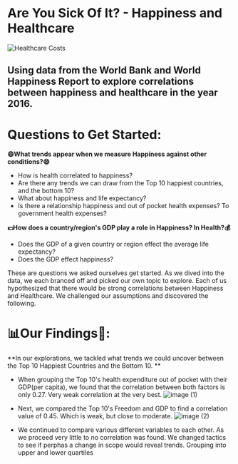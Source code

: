 # Are You Sick Of It? - Happiness and Healthcare
![Healthcare Costs ](https://user-images.githubusercontent.com/16246354/140200436-30b2dcb9-e650-4df1-93fb-313b79d5fc98.jpg)

## Using data from the World Bank and World Happiness Report to explore correlations between happiness and healthcare in the year 2016.

# Questions to Get Started: 

**:smile:What trends appear when we measure Happiness against other conditions?:smile:**

- How is health correlated to happiness? 
- Are there any trends we can draw from the Top 10 happiest countries, and the bottom 10? 
- What about happiness and life expectancy? 
- Is there a relationship happiness and out of pocket health expenses? To government health expenses?

**:dollar:How does a country/region's GDP play a role in Happiness? In Health?:moneybag:**

- Does the GDP of a given country or region effect the average life expectancy?
- Does the GDP effect happiness?

These are questions we asked ourselves  get started. As we dived into the data, we each branced off and picked our own topic to explore. Each of us hypothesized that there would be strong correlations between Happiness and Healthcare. We challenged our assumptions and discovered the following. 

# :bar_chart:Our Findings:page_with_curl::

**In our explorations, we tackled what trends we could uncover between the Top 10 Happiest Countries and the Bottom 10. **

- When grouping the Top 10's health expenditure out of pocket with their GDP(per capita), we found that the correlation between both factors is only 0.27. Very weak correlation   at the very best. 
 ![image (1)](https://user-images.githubusercontent.com/16246354/140246052-51c1694e-6e55-4dce-8499-48f7767068f5.png)

- Next, we compared the Top 10's Freedom and GDP to find a correlation value of 0.45. Which is weak, but close to moderate.
![image (2)](https://user-images.githubusercontent.com/16246354/140246500-f97db15e-c59a-455d-b274-46c971be9ca1.png)

- We continued to compare various different variables to each other. As we proceed very little to no correlation was found. We changed tactics to see if perphas a change in       scope would reveal trends. Grouping into upper and lower quartiles 
